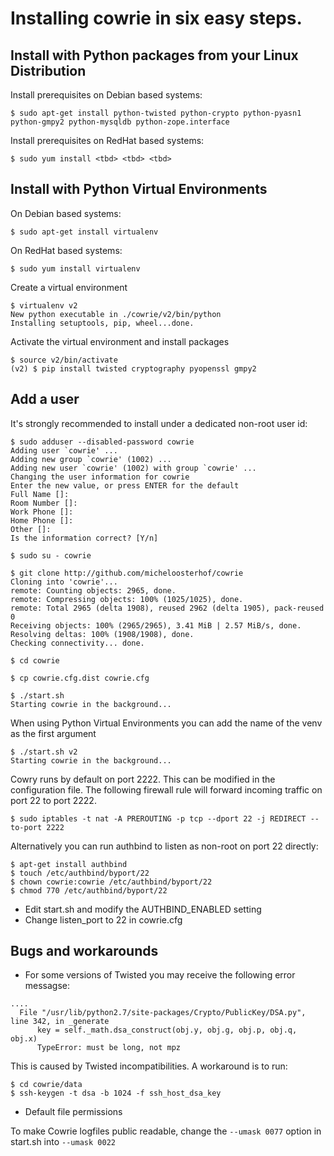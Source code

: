 # Installing cowrie in six easy steps.

## Install with Python packages from your Linux Distribution

Install prerequisites on Debian based systems:

```
$ sudo apt-get install python-twisted python-crypto python-pyasn1 python-gmpy2 python-mysqldb python-zope.interface
```

Install prerequisites on RedHat based systems:

```
$ sudo yum install <tbd> <tbd> <tbd>
```

## Install with Python Virtual Environments

On Debian based systems:
```
$ sudo apt-get install virtualenv
```
On RedHat based systems:
```
$ sudo yum install virtualenv
```

Create a virtual environment

```
$ virtualenv v2
New python executable in ./cowrie/v2/bin/python
Installing setuptools, pip, wheel...done.
```

Activate the virtual environment and install packages

```
$ source v2/bin/activate
(v2) $ pip install twisted cryptography pyopenssl gmpy2
```

## Add a user

It's strongly recommended to install under a dedicated non-root user id:

```
$ sudo adduser --disabled-password cowrie
Adding user `cowrie' ...
Adding new group `cowrie' (1002) ...
Adding new user `cowrie' (1002) with group `cowrie' ...
Changing the user information for cowrie
Enter the new value, or press ENTER for the default
Full Name []:
Room Number []:
Work Phone []:
Home Phone []:
Other []:
Is the information correct? [Y/n]

$ sudo su - cowrie

$ git clone http://github.com/micheloosterhof/cowrie
Cloning into 'cowrie'...
remote: Counting objects: 2965, done.
remote: Compressing objects: 100% (1025/1025), done.
remote: Total 2965 (delta 1908), reused 2962 (delta 1905), pack-reused 0
Receiving objects: 100% (2965/2965), 3.41 MiB | 2.57 MiB/s, done.
Resolving deltas: 100% (1908/1908), done.
Checking connectivity... done.

$ cd cowrie

$ cp cowrie.cfg.dist cowrie.cfg

$ ./start.sh
Starting cowrie in the background...
```
When using Python Virtual Environments you can add the name of the venv as the first argument

```
$ ./start.sh v2
Starting cowrie in the background...
```

Cowry runs by default on port 2222. This can be modified in the configuration file.
The following firewall rule will forward incoming traffic on port 22 to port 2222.

```
$ sudo iptables -t nat -A PREROUTING -p tcp --dport 22 -j REDIRECT --to-port 2222
```

Alternatively you can run authbind to listen as non-root on port 22 directly:

```
$ apt-get install authbind
$ touch /etc/authbind/byport/22
$ chown cowrie:cowrie /etc/authbind/byport/22
$ chmod 770 /etc/authbind/byport/22
```

* Edit start.sh and modify the AUTHBIND_ENABLED setting
* Change listen_port to 22 in cowrie.cfg

## Bugs and workarounds

* For some versions of Twisted you may receive the following error messagse:

```
....
  File "/usr/lib/python2.7/site-packages/Crypto/PublicKey/DSA.py", line 342, in _generate
      key = self._math.dsa_construct(obj.y, obj.g, obj.p, obj.q, obj.x)
      TypeError: must be long, not mpz
```

This is caused by Twisted incompatibilities. A workaround is to run:

```
$ cd cowrie/data
$ ssh-keygen -t dsa -b 1024 -f ssh_host_dsa_key
```

* Default file permissions

To make Cowrie logfiles public readable, change the ```--umask 0077``` option in start.sh into ```--umask 0022```

